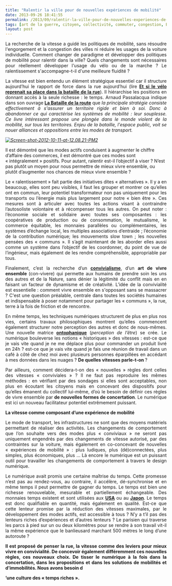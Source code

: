 ```yaml
---
title: "Ralentir la ville pour de nouvelles expériences de mobilité"
date: 2013-09-26 18:41:55
permalink: /2013/09/ralentir-la-ville-pour-de-nouvelles-experiences-de-mobilite.html
tags: [art de la guerre, citoyen, collectivité, commuter, congestion, Efficacité énergétique, emission, externalité, Infrastructure, innovation, management de la mobilité, temporalité]
layout: post
---
```


<p style="text-align: justify">La recherche de la vitesse a guidé les politiques de mobilité, sans résoudre l'engorgement et la congestion des villes ni réduire les usages de la voiture individuelle. Comment changer de paradigme et développer des politiques de mobilité pour ralentir dans la ville? Quels changements sont nécessaires pour réellement développer l'usage du vélo ou de la marche ? Le ralentissement s'accompagne-t-il d'une meilleure fluidité ? </p> <p style="text-align: justify">La vitesse est bien entendu un élément stratégique essentiel car il structure aujourd’hui le rapport de force dans la rue aujourd’hui (lire <strong><a href="https://gabrielplassat.github.io/transportsdufutur/2012/10/et-si-le-velo-reprenait-sa-place-dans-la-bataille-de-la-route.html">Et si le vélo reprenait sa place dans la bataille de la rue</a></strong>). Il hiérarchise les positions en donnant accès à la seule richesse : le temps. Arnaud Passalacqua indique dans son ouvrage <strong><a href="http://www.decitre.fr/livres/la-bataille-de-la-route-9782844461674.html">La Bataille de la route</a></strong> que <em>la principale stratégie consiste effectivement à s'assurer un territoire rigide et bien à soi. Donc à abandonner ce qui caractérise les systèmes de mobilité : leur souplesse. Ce livre intéressant propose une plongée dans le monde violent de la mobilité, sur tous les territoires. Enjeu de la bataille, l'espace public, voit se nouer alliances et oppositions entre les modes de transport.</em></p> <p style="text-align: justify"><em> <a class="asset-img-link" href="https://gabrielplassat.github.io/transportsdufutur/wp-content/uploads/sites/6/old/6a0120a66d2ad4970b019aff9ee8e1970b-pi.png"><img alt="Screen-shot-2012-10-11-at-12.08.21-PM2" class="asset  asset-image at-xid-6a0120a66d2ad4970b019aff9ee8e1970b" src="/wp-content/uploads/sites/6/old/6a0120a66d2ad4970b019aff9ee8e1970b-500wi.png" style="margin-left: auto;margin-right: auto" title="Screen-shot-2012-10-11-at-12.08.21-PM2" /></a><br /></em> </p>  <!--more-->   Il est démontré que les modes actifs conduisent à augmenter le chiffre d’affaire des commerces, il est démontré que ces modes sont « intégralement » positifs. Pour autant, ralentir est-il l’objectif à viser ? N’est pas plutôt un moyen pour nous permettre de mieux vivre ensemble, ou plutôt d’augmenter nos chances de mieux vivre ensemble ? <p style="text-align: justify">Le « ralentissement » fait partie des initiatives dites « alternatives ». Il y a en beaucoup, elles sont peu visibles, il faut les grouper et montrer ce qu’elles ont en commun, leur potentiel transformateur non pas uniquement pour les transports ou l’énergie mais plus largement pour notre « bien être ». Ces mesures sont à articuler avec toutes les actions visant à contraindre l’autosoliste volontaire et à récompenser tous les autres. On peut noter : l’économie sociale et solidaire avec toutes ses composantes : les coopératives de production ou de consommation, le mutualisme, le commerce équitable, les monnaies parallèles ou complémentaires, les systèmes d’échange local, les multiples associations d’entraide ; l’économie de la contribution numérique; les mouvements slow town ; les nouvelles pensées des « communs ». Il s’agit maintenant de les aborder elles aussi comme un système dans l’objectif de les coordonner, du point de vue de l’ingénieur, mais également de les rendre compréhensible, appropriable par tous.</p> <p style="text-align: justify">Finalement, c’est la recherche d’un <strong><a href="http://lesconvivialistes.fr/?page_id=8">convivialisme</a></strong>, d’un <strong>art de vivre ensemble</strong> (con-vivere) qui permette aux humains de prendre soin les uns des autres et de la Nature, sans dénier la légitimité du conflit mais en en faisant un facteur de dynamisme et de créativité. L’idée de la convivialité est essentielle : comment vivre ensemble en s'opposant sans se massacrer ? C'est une question préalable, centrale dans toutes les sociétés humaines et indispensable à poser notamment pour partager les « communs », la rue, terre à la fois de friction et de rencontre. </p> <p style="text-align: justify">En même temps, les techniques numériques structurent de plus en plus nos vies, certains travaux philosophiques montrent qu’elles commencent également structurer notre perception des autres et donc de nous-mêmes. Une nouvelle matrice <strong><a href="https://gabrielplassat.github.io/transportsdufutur/2013/08/metanote-17-la-mutation-numerique-nengendre-pas-seulement-de-nouveaux-moyens-de-transports-elle-modi.html" target="_blank">ontophanique</a></strong> (<em>perception de l’être</em>) se crée. Le numérique bouleverse les notions « historiques » des vitesses : est-ce que je vais vite quand je ne me déplace plus pour commander un produit livré en 24h ? est-ce que je vais vite quand je fais une réunion de travail dans un café à côté de chez moi avec plusieurs personnes éparpillées en accédant à mes données dans les nuages ? <strong>De quelles vitesses parle-t-on </strong>?</p> <p style="text-align: justify">Par ailleurs, comment décidera-t-on des « nouvelles » règles dont celles des vitesses « conviviales » ? Il ne faut pas reproduire les mêmes méthodes : en vérifiant par des sondages si elles sont acceptables, non plus en écoutant les citoyens mais en concevant des dispositifs pour qu’elles émanent du collectif lui-même, d’où le besoin de définir ces règles de vivre ensemble par <strong>de nouvelles formes de concertation</strong>. Le numérique est ici un nouveau facilitateur potentiel extrêmement puissant.</p> <p style="text-align: justify"><strong>La vitesse comme composant d’une expérience de mobilité</strong></p> <p style="text-align: justify">Le mode de transport, les infrastructures ne sont que des moyens matériels permettant de réaliser des activités. Les changements de comportement que l’on souhaite vers des modes plus « conviviaux » ne seront pas uniquement engendrés par des changements de vitesse autorisé, par des contraintes sur la voiture, mais également en co-concevant de nouvelles « expériences de mobilité » : plus ludiques, plus (dé)connectées, plus simples, plus économiques, plus … Là encore le numérique est un puissant outil pour travailler les changements de comportement à travers le design numérique.</p> <p style="text-align: justify">Le numérique avait promis une certaine maîtrise du temps. Cette promesse n’est pas au rendez-vous, au contraire, il accélère, dé-synchronise et en même temps il peut permettre de gagner du temps. Le temps est bien une richesse renouvelable, mesurable et partiellement échangeable. Des monnaies temps existent et sont utilisées aux <strong><a href="http://www.timebanking.org/">USA</a></strong> ou au <strong><a href="http://ijccr.net/2012/08/16/japans-fureai-kippu-time-banking-in-%E2%80%A8elderly-care-origins-development-%E2%80%A8challenges-and-impact/">Japon</a></strong>. Le temps est donc qualifiable en quantité, mais également en qualité. Est-ce que cette lenteur promise par la réduction des vitesses maximales, par le développement des modes actifs, est accessible à tous ? N’y a t’il pas des lenteurs riches d’expériences et d’autres lenteurs ? Le parisien qui traverse les parcs à pied sur un ou deux kilomètres pour se rendre à son travail vit-il la même expérience que le banlieusard marchant 500 mètres le long d’une autoroute ?</p> <p style="text-align: justify"><strong>Il est proposé de penser la rue, la vitesse comme des leviers pour mieux vivre en convivialité. De concevoir également différemment ces nouvelles règles, ces nouveaux choix. De tisser le numérique à la fois dans la concertation, dans les propositions et dans les solutions de mobilités et d’immobilités. Nous avons besoin d

’une culture des « temps riches ».</strong></p>
